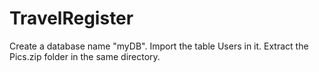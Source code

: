 # TravelRegister
Create a database name "myDB".
Import the table Users in it.
Extract the Pics.zip folder in the same directory.
